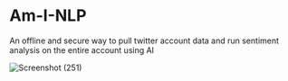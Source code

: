 # Am-I-NLP
An offline and secure way to pull twitter account data and run sentiment analysis on the entire account using AI


![Screenshot (251)](https://user-images.githubusercontent.com/50429213/158281582-51d7ccee-a50b-4ae0-ae6c-c715dc9952ba.png)
